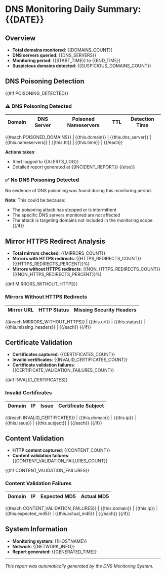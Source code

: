 # DNS Monitoring Daily Summary: {{DATE}}

## Overview

- **Total domains monitored**: {{DOMAINS_COUNT}}
- **DNS servers queried**: {{DNS_SERVERS}}
- **Monitoring period**: {{START_TIME}} to {{END_TIME}}
- **Suspicious domains detected**: {{SUSPICIOUS_DOMAINS_COUNT}}

## DNS Poisoning Detection

{{#if POISONING_DETECTED}}
### ⚠️ DNS Poisoning Detected

| Domain | DNS Server | Poisoned Nameservers | TTL | Detection Time |
|--------|------------|---------------------|-----|----------------|
{{#each POISONED_DOMAINS}}
| {{this.domain}} | {{this.dns_server}} | {{this.nameservers}} | {{this.ttl}} | {{this.time}} |
{{/each}}

**Actions taken**:
- Alert logged to {{ALERTS_LOG}}
- Detailed report generated at {{INCIDENT_REPORT}}
{{else}}
### ✅ No DNS Poisoning Detected

No evidence of DNS poisoning was found during this monitoring period.

**Note**: This could be because:
- The poisoning attack has stopped or is intermittent
- The specific DNS servers monitored are not affected
- The attack is targeting domains not included in the monitoring scope
{{/if}}

## Mirror HTTPS Redirect Analysis

- **Total mirrors checked**: {{MIRRORS_COUNT}}
- **Mirrors with HTTPS redirects**: {{HTTPS_REDIRECTS_COUNT}} ({{HTTPS_REDIRECTS_PERCENT}}%)
- **Mirrors without HTTPS redirects**: {{NON_HTTPS_REDIRECTS_COUNT}} ({{NON_HTTPS_REDIRECTS_PERCENT}}%)

{{#if MIRRORS_WITHOUT_HTTPS}}
### Mirrors Without HTTPS Redirects

| Mirror URL | HTTP Status | Missing Security Headers |
|------------|-------------|--------------------------|
{{#each MIRRORS_WITHOUT_HTTPS}}
| {{this.url}} | {{this.status}} | {{this.missing_headers}} |
{{/each}}
{{/if}}

## Certificate Validation

- **Certificates captured**: {{CERTIFICATES_COUNT}}
- **Invalid certificates**: {{INVALID_CERTIFICATES_COUNT}}
- **Certificate validation failures**: {{CERTIFICATE_VALIDATION_FAILURES_COUNT}}

{{#if INVALID_CERTIFICATES}}
### Invalid Certificates

| Domain | IP | Issue | Certificate Subject |
|--------|----|----|----------------------|
{{#each INVALID_CERTIFICATES}}
| {{this.domain}} | {{this.ip}} | {{this.issue}} | {{this.subject}} |
{{/each}}
{{/if}}

## Content Validation

- **HTTP content captured**: {{CONTENT_COUNT}}
- **Content validation failures**: {{CONTENT_VALIDATION_FAILURES_COUNT}}

{{#if CONTENT_VALIDATION_FAILURES}}
### Content Validation Failures

| Domain | IP | Expected MD5 | Actual MD5 |
|--------|----|----|----------|
{{#each CONTENT_VALIDATION_FAILURES}}
| {{this.domain}} | {{this.ip}} | {{this.expected_md5}} | {{this.actual_md5}} |
{{/each}}
{{/if}}

## System Information

- **Monitoring system**: {{HOSTNAME}}
- **Network**: {{NETWORK_INFO}}
- **Report generated**: {{GENERATED_TIME}}

---

*This report was automatically generated by the DNS Monitoring System.*